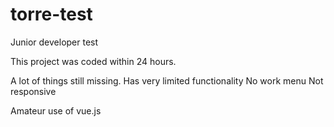 # torre-test
Junior developer test

This project was coded within 24 hours.

A lot of things still missing.
Has very limited functionality
No work menu
Not responsive

Amateur use of vue.js
